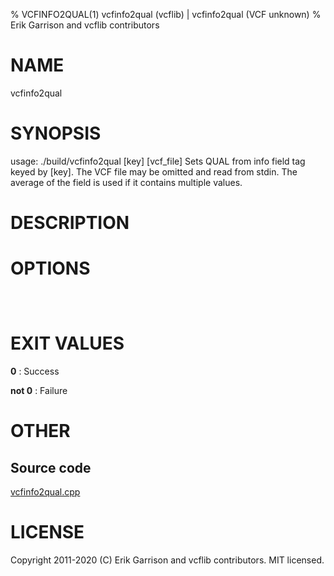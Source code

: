 % VCFINFO2QUAL(1) vcfinfo2qual (vcflib) | vcfinfo2qual (VCF unknown)
% Erik Garrison and vcflib contributors

# NAME

vcfinfo2qual

# SYNOPSIS

usage: ./build/vcfinfo2qual [key] [vcf_file] Sets QUAL from info field tag keyed by [key]. The VCF file may be omitted and read from stdin. The average of the field is used if it contains multiple values.

# DESCRIPTION



# OPTIONS

```



```



# EXIT VALUES

**0**
: Success

**not 0**
: Failure

# OTHER

## Source code

[vcfinfo2qual.cpp](https://github.com/vcflib/vcflib/blob/master/src/vcfinfo2qual.cpp)

# LICENSE

Copyright 2011-2020 (C) Erik Garrison and vcflib contributors. MIT licensed.

<!--
  Created with ./scripts/bin2md.rb scripts/bin2md-template.erb
-->
